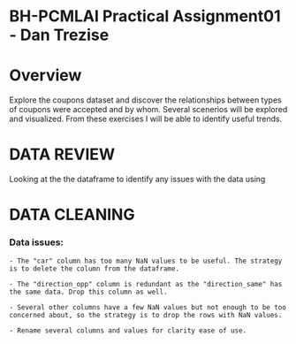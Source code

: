 # BH-PCMLAI Practical Assignment01 - Dan Trezise

# Overview
Explore the coupons dataset and discover the relationships between types of coupons were accepted and by whom. Several scenerios will be explored and visualized. From these exercises I will be able to identify useful trends.

# DATA REVIEW
Looking at the the dataframe to identify any issues with the data using

# DATA CLEANING
### Data issues:

    - The "car" column has too many NaN values to be useful. The strategy is to delete the column from the dataframe.

    - The "direction_opp" column is redundant as the "direction_same" has the same data. Drop this column as well.

    - Several other columns have a few NaN values but not enough to be too concerned about, so the strategy is to drop the rows with NaN values.

    - Rename several columns and values for clarity ease of use.


    
